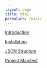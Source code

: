 ```yaml
---
layout: page
title: Wiki
permalink: /wiki/
---
```

[Introduction](https://anhartasman.github.io/caisjson/articles/2019/01/05/introduction.html)

[Installation](https://anhartasman.github.io/caisjson/articles/2019/01/06/installation.html)

[JSON Structure](https://anhartasman.github.io/caisjson/articles/2019/01/06/jsonstructure.html)

[Project Manifest](https://anhartasman.github.io/caisjson/articles/2019/01/06/projectmanifest.html)
